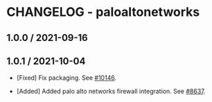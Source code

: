 # CHANGELOG - paloaltonetworks
## 1.0.0 / 2021-09-16
## 1.0.1 / 2021-10-04

* [Fixed] Fix packaging. See [#10146](https://github.com/DataDog/integrations-core/pull/10146).


* [Added] Added palo alto networks firewall integration. See [#8637](https://github.com/DataDog/integrations-core/pull/8637).

